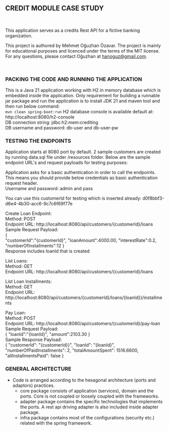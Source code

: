 ## CREDIT MODULE CASE STUDY

<br>

This application serves as a credits Rest API for a fictive banking organization. 

This project is authored by Mehmet Oğuzhan Özavar. The project is mainly for educational purposes and licenced under the terms of the MIT license. For any questions, please contact Oğuzhan at hanoguz@gmail.com.

<br>


### PACKING THE CODE AND RUNNING THE APPLICATION
This is a Java 21 application working with H2 in memory database which is embedded inside the application. Only requirement for building a runnable jar package and run the application is to install JDK 21 and maven tool and then run below command:
<br>
`mvn clean spring-boot:run`
H2 database console is available default at:
http://localhost:8080/h2-console
<br>
DB connection string:
jdbc:h2:mem:crediting
<br>
DB username and password: db-user and db-user-pw

### TESTING THE ENDPOINTS
Application starts at 8080 port by default. 2 sample customers are created by running data.sql file under /resources folder. Below are the sample endpoint URL's and request payloads for testing purposes:
<br>

Application asks for a basic authentication in order to call the endpoints. This means you should provide below credentials as basic authentication request header.
<br>
Username and password: admin and pass
<br>

You can use this customerId for testing which is inserted already: d0f8bbf3-d6e4-4b30-acc6-8c7c6f69f77e
<br>

Create Loan Endpoint:
<br>
Method: POST
<br>
Endpoint URL: http://localhost:8080/api/customers/{customerId}/loans
<br>
Sample Request Payload: 
<br>
{	
	"customerId":"{customerId}",
"loanAmount":4000.00,
	"interestRate":0.2,
	"numberOfInstallments":12
}
<br>
Response includes loanId that is created
<br>

List Loans:
<br>
Method: GET
<br>
Endpoint URL: http://localhost:8080/api/customers/{customerId}/loans
<br>


List Loan Installments:
<br>
Method: GET
<br>
Endpoint URL: http://localhost:8080/api/customers/{customerId}/loans/{loanId}}/installments
<br>

Pay Loan:
<br>
Method: POST
<br>
Endpoint URL: http://localhost:8080/api/customers/{customerId}/pay-loan
<br>
Sample Request Payload:
<br>
{
"loanId":"{loanId}",
"amount":2103.30
}
<br>
Sample Response Payload:
<br>
{
"customerId": "{customerId}}",
"loanId": "{loanId}",
"numberOfPaidInstallments": 2,
"totalAmountSpent": 1516.6600,
"allInstallmentsPaid": false
}

### GENERAL ARCHITECTURE

- Code is arranged according to the hexagonal architecture (ports and adaptors) practices.
  - core package consists of application (services), domain and the ports. Core is not coupled or loosely coupled with the frameworks.
  - adapter package contains the specific technologies that implements the ports. A rest api driving adapter is also included inside adapter package.
  - infra package contains most of the configurations (security etc.) related with the spring framework.

<br>
